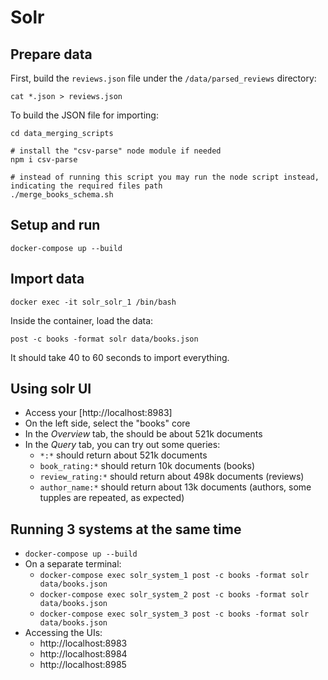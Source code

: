 # Solr

## Prepare data

First, build the `reviews.json` file under the `/data/parsed_reviews` directory:

```
cat *.json > reviews.json
```

To build the JSON file for importing:

```
cd data_merging_scripts

# install the "csv-parse" node module if needed
npm i csv-parse

# instead of running this script you may run the node script instead, indicating the required files path
./merge_books_schema.sh
```

## Setup and run

```
docker-compose up --build
```

## Import data

```
docker exec -it solr_solr_1 /bin/bash
```

Inside the container, load the data:

```
post -c books -format solr data/books.json
```

It should take 40 to 60 seconds to import everything.

## Using solr UI

- Access your [http://localhost:8983]
- On the left side, select the "books" core
- In the *Overview* tab, the should be about 521k documents
- In the *Query* tab, you can try out some queries:
    - `*:*` should return about 521k documents
    - `book_rating:*` should return 10k documents (books)
    - `review_rating:*` should return about 498k documents (reviews)
    - `author_name:*` should return about 13k documents (authors, some tupples are repeated, as expected)

## Running 3 systems at the same time

- `docker-compose up --build`
- On a separate terminal:
    - `docker-compose exec solr_system_1 post -c books -format solr data/books.json`
    - `docker-compose exec solr_system_2 post -c books -format solr data/books.json`
    - `docker-compose exec solr_system_3 post -c books -format solr data/books.json`
- Accessing the UIs:
    - http://localhost:8983
    - http://localhost:8984
    - http://localhost:8985